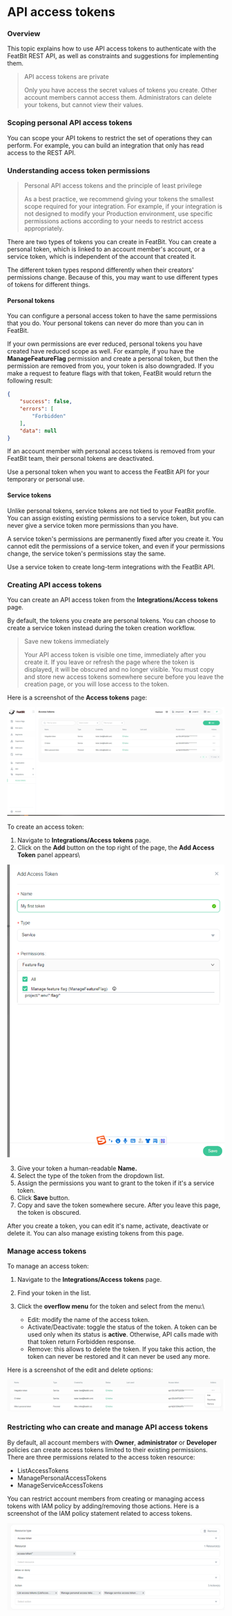 # API access tokens

### Overview

This topic explains how to use API access tokens to authenticate with the FeatBit REST API, as well as constraints and suggestions for implementing them.

> API access tokens are private
>
> Only you have access the secret values of tokens you create. Other account members cannot access them. Administrators can delete your tokens, but cannot view their values.

### Scoping personal API access tokens 

You can scope your API tokens to restrict the set of operations they can perform. For example, you can build an integration that only has read access to the REST API.

### Understanding access token permissions 

> Personal API access tokens and the principle of least privilege
>
> As a best practice, we recommend giving your tokens the smallest scope required for your integration. For example, if your integration is not designed to modify your Production environment, use specific permissions actions according to your needs to restrict access appropriately.

There are two types of tokens you can create in FeatBit. You can create a personal token, which is linked to an account member's account, or a service token, which is independent of the account that created it.

The different token types respond differently when their creators' permissions change. Because of this, you may want to use different types of tokens for different things.

#### Personal tokens 

You can configure a personal access token to have the same permissions that you do. Your personal tokens can never do more than you can in FeatBit.

If your own permissions are ever reduced, personal tokens you have created have reduced scope as well. For example, if you have the **ManageFeatureFlag** permission and create a personal token, but then the permission are removed from you, your token is also downgraded. If you make a request to feature flags with that token, FeatBit would return the following result:

```json
{
    "success": false,
    "errors": [
        "Forbidden"
    ],
    "data": null
}
```

If an account member with personal access tokens is removed from your FeatBit team, their personal tokens are deactivated.

Use a personal token when you want to access the FeatBit API for your temporary or personal use.

#### Service tokens 

Unlike personal tokens, service tokens are not tied to your FeatBit profile. You can assign existing existing permissions to a service token, but you can never give a service token more permissions than you have.

A service token's permissions are permanently fixed after you create it. You cannot edit the permissions of a service token, and even if your permissions change, the service token's permissions stay the same.

Use a service token to create long-term integrations with the FeatBit API.

### Creating API access tokens 

You can create an API access token from the **Integrations/Access tokens** page.

By default, the tokens you create are personal tokens. You can choose to create a service token instead during the token creation workflow.

> Save new tokens immediately
>
> Your API access token is visible one time, immediately after you create it. If you leave or refresh the page where the token is displayed, it will be obscured and no longer visible. You must copy and store new access tokens somewhere secure before you leave the creation page, or you will lose access to the token.

Here is a screenshot of the **Access tokens** page:

![](../integrations/assets/api-access-tokens/001.webp)

To create an access token:

1. Navigate to **Integrations/Access** **tokens** page.
2.  Click on the **Add** button on the top right of the page, the **Add Access Token** panel appears\

![](../integrations/assets/api-access-tokens/002.png)

3. Give your token a human-readable **Name.**
4. Select the type of the token from the dropdown list.
5. Assign the permissions you want to grant to the token if it's a service token.
6. Click **Save** button.
7. Copy and save the token somewhere secure. After you leave this page, the token is obscured.

After you create a token, you can edit it's name, activate, deactivate or delete it. You can also manage existing tokens from this page.

### Manage access tokens 

To manage an access token:

1. Navigate to the **Integrations/Access** **tokens** page.
2. Find your token in the list.
3. Click the **overflow menu** for the token and select from the menu:\

   * Edit: modify the name of the access token.
   * Activate/Deactivate: toggle the status of the token. A token can be used only when its status is **active**. Otherwise, API calls made with that token return Forbidden response.
   * Remove: this allows to delete the token. If you take this action, the token can never be restored and it can never be used any more.

Here is a screenshot of the edit and delete options:

![](../integrations/assets/api-access-tokens/003.png)

### Restricting who can create and manage API access tokens 

By default, all account members with **Owner**, **administrator** or **Developer** policies can create access tokens limited to their existing permissions. There are three permissions related to the access token resource:

* ListAccessTokens
* ManagePersonalAccessTokens
* ManageServiceAccessTokens

You can restrict account members from creating or managing access tokens with IAM policy by adding/removing those actions. Here is a screenshot of the IAM policy statement related to access tokens.

![](../integrations/assets/api-access-tokens/004.png)

